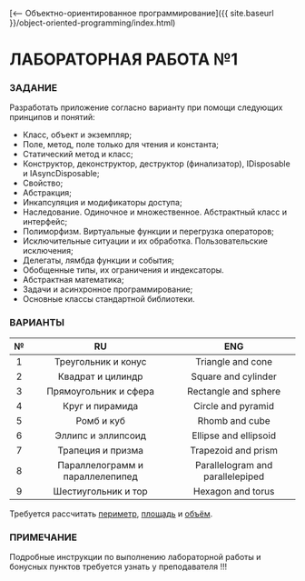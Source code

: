 [⟵ Объектно-ориентированное программирование]({{ site.baseurl }}/object-oriented-programming/index.html)

# **ЛАБОРАТОРНАЯ РАБОТА №1**

### **ЗАДАНИЕ**

Разработать приложение согласно варианту при помощи следующих принципов и понятий:
*	Класс, объект и экземпляр;
*	Поле, метод, поле только для чтения и константа;
*	Статический метод и класс;
*	Конструктор, деконструктор, деструктор (финализатор), IDisposable и IAsyncDisposable;
*	Свойство;
*	Абстракция;
*	Инкапсуляция и модификаторы доступа;
*	Наследование. Одиночное и множественное. Абстрактный класс и интерфейс;
*	Полиморфизм. Виртуальные функции и перегрузка операторов;
*	Исключительные ситуации и их обработка. Пользовательские исключения;
*	Делегаты, лямбда функции и события;
*	Обобщенные типы, их ограничения и индексаторы.
*   Абстрактная математика;
*	Задачи и асинхронное программирование;
*   Основные классы стандартной библиотеки.

### **ВАРИАНТЫ**

| № | RU | ENG |
|:-:|:-:|:-:|
| 1 | Треугольник и конус | Triangle and cone |
| 2 | Квадрат и цилиндр | Square  and cylinder |
| 3 | Прямоугольник и сфера | Rectangle and sphere |
| 4 | Круг и пирамида | Circle and pyramid |
| 5 | Ромб и куб | Rhomb and cube |
| 6 | Эллипс и эллипсоид | Ellipse and ellipsoid |
| 7 | Трапеция и призма | Trapezoid and prism |
| 8 | Параллелограмм и параллелепипед | Parallelogram and parallelepiped |
| 9 | Шестиугольник	и тор | Hexagon and torus |

Требуется рассчитать [периметр](https://ru.onlinemschool.com/math/assistance/figures_perimeter), [площадь](https://ru.onlinemschool.com/math/assistance/figures_area) и [объём](https://ru.onlinemschool.com/math/assistance/figures_volume).

### **ПРИМЕЧАНИЕ**

Подробные инструкции по выполнению лабораторной работы и бонусных пунктов требуется узнать у преподавателя !!!
